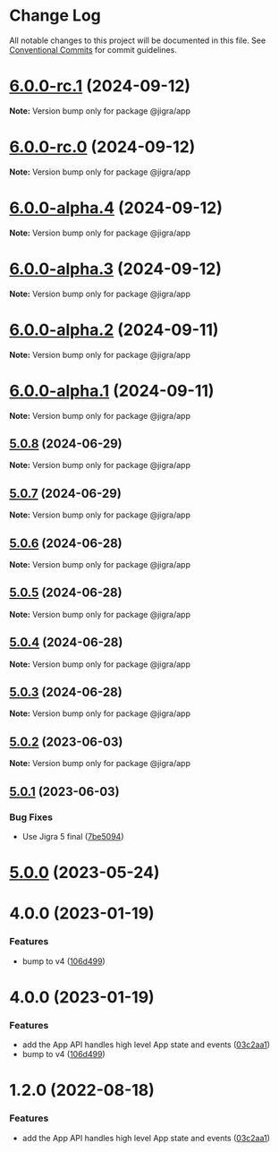 # Change Log

All notable changes to this project will be documented in this file.
See [Conventional Commits](https://conventionalcommits.org) for commit guidelines.

# [6.0.0-rc.1](https://github.com/familyjs/jigra-plugins/compare/@jigra/app@6.0.0-rc.0...@jigra/app@6.0.0-rc.1) (2024-09-12)

**Note:** Version bump only for package @jigra/app

# [6.0.0-rc.0](https://github.com/familyjs/jigra-plugins/compare/@jigra/app@6.0.0-alpha.4...@jigra/app@6.0.0-rc.0) (2024-09-12)

**Note:** Version bump only for package @jigra/app

# [6.0.0-alpha.4](https://github.com/familyjs/jigra-plugins/compare/@jigra/app@6.0.0-alpha.3...@jigra/app@6.0.0-alpha.4) (2024-09-12)

**Note:** Version bump only for package @jigra/app

# [6.0.0-alpha.3](https://github.com/familyjs/jigra-plugins/compare/@jigra/app@6.0.0-alpha.2...@jigra/app@6.0.0-alpha.3) (2024-09-12)

**Note:** Version bump only for package @jigra/app

# [6.0.0-alpha.2](https://github.com/familyjs/jigra-plugins/compare/@jigra/app@6.0.0-alpha.1...@jigra/app@6.0.0-alpha.2) (2024-09-11)

**Note:** Version bump only for package @jigra/app

# [6.0.0-alpha.1](https://github.com/familyjs/jigra-plugins/compare/@jigra/app@5.0.8...@jigra/app@6.0.0-alpha.1) (2024-09-11)

**Note:** Version bump only for package @jigra/app

## [5.0.8](https://github.com/familyjs/jigra-plugins/compare/@jigra/app@5.0.7...@jigra/app@5.0.8) (2024-06-29)

**Note:** Version bump only for package @jigra/app

## [5.0.7](https://github.com/familyjs/jigra-plugins/compare/@jigra/app@5.0.6...@jigra/app@5.0.7) (2024-06-29)

**Note:** Version bump only for package @jigra/app

## [5.0.6](https://github.com/familyjs/jigra-plugins/compare/@jigra/app@5.0.5...@jigra/app@5.0.6) (2024-06-28)

**Note:** Version bump only for package @jigra/app

## [5.0.5](https://github.com/familyjs/jigra-plugins/compare/@jigra/app@5.0.4...@jigra/app@5.0.5) (2024-06-28)

**Note:** Version bump only for package @jigra/app

## [5.0.4](https://github.com/familyjs/jigra-plugins/compare/@jigra/app@5.0.3...@jigra/app@5.0.4) (2024-06-28)

**Note:** Version bump only for package @jigra/app

## [5.0.3](https://github.com/familyjs/jigra-plugins/compare/@jigra/app@5.0.2...@jigra/app@5.0.3) (2024-06-28)

**Note:** Version bump only for package @jigra/app

## [5.0.2](https://github.com/familyjs/jigra-plugins/compare/@jigra/app@5.0.1...@jigra/app@5.0.2) (2023-06-03)

**Note:** Version bump only for package @jigra/app

## [5.0.1](https://github.com/familyjs/jigra-plugins/compare/@jigra/app@5.0.0...@jigra/app@5.0.1) (2023-06-03)

### Bug Fixes

- Use Jigra 5 final ([7be5094](https://github.com/familyjs/jigra-plugins/commit/7be509425c5cc9f21b1f9e78794b2c6b76ca7702))

# [5.0.0](https://github.com/familyjs/jigra-plugins/compare/@jigra/app@1.2.0...@jigra/app@5.0.0) (2023-05-24)

# 4.0.0 (2023-01-19)

### Features

- bump to v4 ([106d499](https://github.com/familyjs/jigra-plugins/commit/106d49991e82a0505a82571530b73fcda020e7e4))

# 4.0.0 (2023-01-19)

### Features

- add the App API handles high level App state and events ([03c2aa1](https://github.com/navify/jigra-plugins/commit/03c2aa1e175760982b230b76746e4dac78f40d49))
- bump to v4 ([106d499](https://github.com/navify/jigra-plugins/commit/106d49991e82a0505a82571530b73fcda020e7e4))

# 1.2.0 (2022-08-18)

### Features

- add the App API handles high level App state and events ([03c2aa1](https://github.com/navify/jigra-plugins/commit/03c2aa1e175760982b230b76746e4dac78f40d49))

